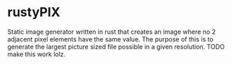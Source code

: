 # rustyPIX
Static image generator written in rust that creates an image where no 2 adjacent pixel elements have the same value.
The purpose of this is to generate the largest picture sized file possible in a given resolution. 
TODO make this work lolz. 
